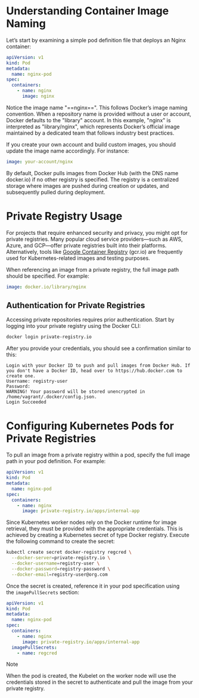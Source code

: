 # Understanding Container Image Naming

Let’s start by examining a simple pod definition file that deploys an Nginx container:

```yaml
apiVersion: v1
kind: Pod
metadata:
  name: nginx-pod
spec:
  containers:
    - name: nginx
      image: nginx
```

Notice the image name "==nginx==". This follows Docker’s image naming convention. When a repository name is provided without a user or account, Docker defaults to the "library" account. In this example, "nginx" is interpreted as "library/nginx", which represents Docker’s official image maintained by a dedicated team that follows industry best practices.

If you create your own account and build custom images, you should update the image name accordingly. For instance:

```yaml
image: your-account/nginx
```

By default, Docker pulls images from Docker Hub (with the DNS name docker.io) if no other registry is specified. The registry is a centralized storage where images are pushed during creation or updates, and subsequently pulled during deployment.

# Private Registry Usage

For projects that require enhanced security and privacy, you might opt for private registries. Many popular cloud service providers—such as AWS, Azure, and GCP—offer private registries built into their platforms. Alternatively, tools like [Google Container Registry](https://cloud.google.com/container-registry) (gcr.io) are frequently used for Kubernetes-related images and testing purposes.

When referencing an image from a private registry, the full image path should be specified. For example:

```yaml
image: docker.io/library/nginx
```

## Authentication for Private Registries

Accessing private repositories requires prior authentication. Start by logging into your private registry using the Docker CLI:

```bash
docker login private-registry.io
```

After you provide your credentials, you should see a confirmation similar to this:

```
Login with your Docker ID to push and pull images from Docker Hub. If you don't have a Docker ID, head over to https://hub.docker.com to create one.
Username: registry-user
Password:
WARNING! Your password will be stored unencrypted in /home/vagrant/.docker/config.json.
Login Succeeded
```

# Configuring Kubernetes Pods for Private Registries

To pull an image from a private registry within a pod, specify the full image path in your pod definition. For example:

```yaml
apiVersion: v1
kind: Pod
metadata:
  name: nginx-pod
spec:
  containers:
    - name: nginx
      image: private-registry.io/apps/internal-app
```

Since Kubernetes worker nodes rely on the Docker runtime for image retrieval, they must be provided with the appropriate credentials. This is achieved by creating a Kubernetes secret of type Docker registry. Execute the following command to create the secret:

```bash
kubectl create secret docker-registry regcred \
  --docker-server=private-registry.io \
  --docker-username=registry-user \
  --docker-password=registry-password \
  --docker-email=registry-user@org.com
```

Once the secret is created, reference it in your pod specification using the `imagePullSecrets` section:

```yaml
apiVersion: v1
kind: Pod
metadata:
  name: nginx-pod
spec:
  containers:
    - name: nginx
      image: private-registry.io/apps/internal-app
  imagePullSecrets:
    - name: regcred
```

>[!Note]
When the pod is created, the Kubelet on the worker node will use the credentials stored in the secret to authenticate and pull the image from your private registry.
